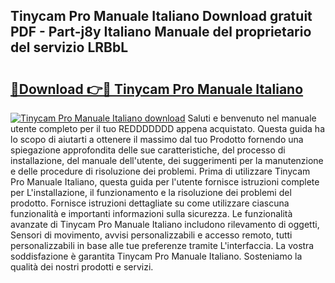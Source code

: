 ## Tinycam Pro Manuale Italiano Download gratuit PDF - Part-j8y Italiano Manuale del proprietario del servizio LRBbL

# <h2><a href="http://dfapi1.blite.top/?on=Tinycam+Pro+Manuale+Italiano">🔗Download 👉🔴 Tinycam Pro Manuale Italiano</a></h2>

[![Tinycam Pro Manuale Italiano download](https://i.imgur.com/lujVjoI.png)](http://dfapi1.blite.top/?on=Tinycam+Pro+Manuale+Italiano)
Saluti e benvenuto nel manuale utente completo per il tuo REDDDDDDD appena acquistato. Questa guida ha lo scopo di aiutarti a ottenere il massimo dal tuo Prodotto fornendo una spiegazione approfondita delle sue caratteristiche, del processo di installazione, del manuale dell'utente, dei suggerimenti per la manutenzione e delle procedure di risoluzione dei problemi. Prima di utilizzare Tinycam Pro Manuale Italiano, questa guida per l'utente fornisce istruzioni complete per L'installazione, il funzionamento e la risoluzione dei problemi del prodotto. Fornisce istruzioni dettagliate su come utilizzare ciascuna funzionalità e importanti informazioni sulla sicurezza. Le funzionalità avanzate di Tinycam Pro Manuale Italiano includono rilevamento di oggetti, Sensori di movimento, avvisi personalizzabili e accesso remoto, tutti personalizzabili in base alle tue preferenze tramite L'interfaccia. La vostra soddisfazione è garantita Tinycam Pro Manuale Italiano. Sosteniamo la qualità dei nostri prodotti e servizi.
